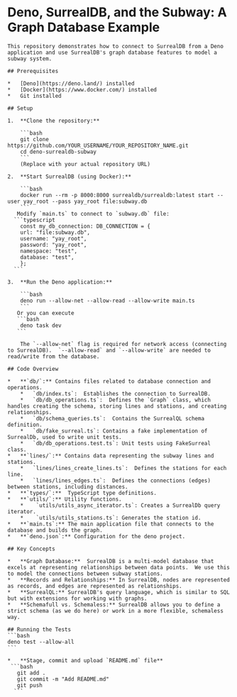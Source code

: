# Deno, SurrealDB, and the Subway: A Graph Database Example

    This repository demonstrates how to connect to SurrealDB from a Deno application and use SurrealDB's graph database features to model a subway system.

    ## Prerequisites

    *   [Deno](https://deno.land/) installed
    *   [Docker](https://www.docker.com/) installed
    *   Git installed

    ## Setup

    1.  **Clone the repository:**

        ```bash
        git clone https://github.com/YOUR_USERNAME/YOUR_REPOSITORY_NAME.git
        cd deno-surrealdb-subway
        ```
        (Replace with your actual repository URL)

    2.  **Start SurrealDB (using Docker):**

        ```bash
        docker run --rm -p 8000:8000 surrealdb/surrealdb:latest start --user yay_root --pass yay_root file:subway.db
        ```
       Modify `main.ts` to connect to `subway.db` file:
      ```typescript
        const my_db_connection: DB_CONNECTION = {
        url: "file:subway.db",
        username: "yay_root",
        password: "yay_root",
        namespace: "test",
        database: "test",
        };
      ```

    3.  **Run the Deno application:**

        ```bash
        deno run --allow-net --allow-read --allow-write main.ts
        ```
       Or you can execute
       ```bash
        deno task dev
       ```

        The `--allow-net` flag is required for network access (connecting to SurrealDB).  `--allow-read` and `--allow-write` are needed to read/write from the database.

    ## Code Overview

    *   **`db/`:** Contains files related to database connection and operations.
        *   `db/index.ts`:  Establishes the connection to SurrealDB.
        *   `db/db_operations.ts`:  Defines the `Graph` class, which handles creating the schema, storing lines and stations, and creating relationships.
        *   `db/schema_queries.ts`:  Contains the SurrealQL schema definition.
        *   `db/fake_surreal.ts`: Contains a fake implementation of SurrealDb, used to write unit tests.
        *   `db/db_operations.test.ts`: Unit tests using FakeSurreal class.
    *   **`lines/`:** Contains data representing the subway lines and stations.
        *   `lines/lines_create_lines.ts`:  Defines the stations for each line.
        *   `lines/lines_edges.ts`:  Defines the connections (edges) between stations, including distances.
    *   **`types/`:**  TypeScript type definitions.
    *   **`utils/`:** Utility functions.
        *    `utils/utils_async_iterator.ts`: Creates a SurrealDb query iterator.
        *    `utils/utils_stations.ts`: Generates the station id.
    *   **`main.ts`:** The main application file that connects to the database and builds the graph.
    *   **`deno.json`:** Configuration for the deno project.

    ## Key Concepts

    *   **Graph Database:**  SurrealDB is a multi-model database that excels at representing relationships between data points.  We use this to model the connections between subway stations.
    *   **Records and Relationships:** In SurrealDB, nodes are represented as records, and edges are represented as relationships.
    *   **SurrealQL:** SurrealDB's query language, which is similar to SQL but with extensions for working with graphs.
    *   **Schemafull vs. Schemaless:** SurrealDB allows you to define a strict schema (as we do here) or work in a more flexible, schemaless way.

    ## Running the Tests
    ```bash
    deno test --allow-all
    ```

````
*   **Stage, commit and upload `README.md` file**
 ```bash
   git add .
   git commit -m "Add README.md"
   git push
  ```
````
